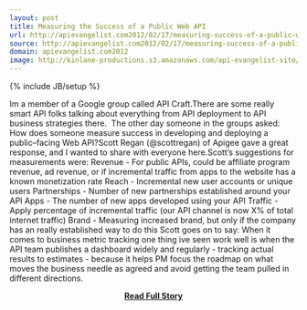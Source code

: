 ```yaml
---
layout: post
title: Measuring the Success of a Public Web API
url: http://apievangelist.com2012/02/17/measuring-success-of-a-public-web-api/
source: http://apievangelist.com2012/02/17/measuring-success-of-a-public-web-api/
domain: apievangelist.com2012
image: http://kinlane-productions.s3.amazonaws.com/api-evangelist-site/blog/API-Craft-Logo.png
---
```

{% include JB/setup %}<p>Im a member of a Google group called API Craft.There are some really smart API folks talking about everything from API deployment to API business strategies there.  The other day someone in the groups asked: How does someone measure success in developing and deploying a public–facing Web API?Scott Regan (@scottregan) of Apigee gave a great response, and I wanted to share with everyone here.Scott’s suggestions for measurements were: Revenue - For public APIs, could be affiliate program revenue, ad revenue, or if incremental traffic from apps to the website has a known monetization rate Reach - Incremental new user accounts or unique users Partnerships - Number of new partnerships established around your API Apps - The number of new apps developed using your API Traffic - Apply percentage of incremental traffic (our API channel is now X% of total internet traffic) Brand - Measuring increased brand, but only if the company has an really established way to do this Scott goes on to say: When it comes to business metric tracking one thing ive seen work well is when the API team publishes a dashboard widely and regularly - tracking actual results to estimates - because it helps PM focus the roadmap on what moves the business needle as agreed and avoid getting the team pulled in different directions.</p>
<center><p><a href="http://apievangelist.com2012/02/17/measuring-success-of-a-public-web-api/" style='padding:25px; font-sze:18px; font-weight: bold;'>Read Full Story</a></p></center>
